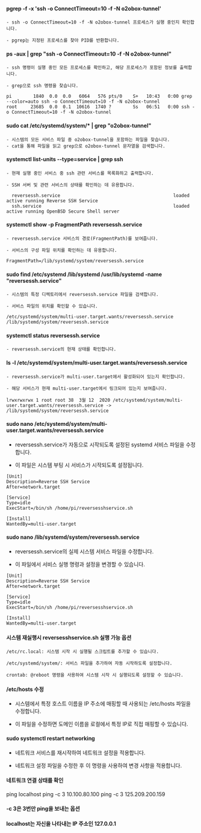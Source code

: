 #### pgrep -f -x 'ssh -o ConnectTimeout=10 -f -N o2obox-tunnel'
```
- ssh -o ConnectTimeout=10 -f -N o2obox-tunnel 프로세스가 실행 중인지 확인합니다.

- pgrep는 지정된 프로세스를 찾아 PID를 반환합니다.
```

#### ps -aux | grep "ssh -o ConnectTimeout=10 -f -N o2obox-tunnel"
```
- ssh 명령이 실행 중인 모든 프로세스를 확인하고, 해당 프로세스가 포함된 정보를 출력합니다.

- grep으로 ssh 명령을 찾습니다.

pi        1840  0.0  0.0   6064   576 pts/0    S+   10:43   0:00 grep --color=auto ssh -o ConnectTimeout=10 -f -N o2obox-tunnel
root     23685  0.0  0.1  10616  1740 ?        Ss   06:51   0:00 ssh -o ConnectTimeout=10 -f -N o2obox-tunnel
```

#### sudo cat /etc/systemd/system/* | grep "o2obox-tunnel"
```
- 시스템의 모든 서비스 파일 중 o2obox-tunnel을 포함하는 파일을 찾습니다.
- cat을 통해 파일을 읽고 grep으로 o2obox-tunnel 문자열을 검색합니다.
```

#### systemctl list-units --type=service | grep ssh
```
- 현재 실행 중인 서비스 중 ssh 관련 서비스를 목록화하고 출력합니다.

- SSH 서버 및 관련 서비스의 상태를 확인하는 데 유용합니다.

  reversessh.service                                          loaded active running Reverse SSH Service                                               
  ssh.service                                                 loaded active running OpenBSD Secure Shell server  
```

#### systemctl show -p FragmentPath reversessh.service
```
- reversessh.service 서비스의 경로(FragmentPath)를 보여줍니다.

- 서비스의 구성 파일 위치를 확인하는 데 유용합니다.

FragmentPath=/lib/systemd/system/reversessh.service
```


#### sudo find /etc/systemd /lib/systemd /usr/lib/systemd -name "reversessh.service"
```
- 시스템의 특정 디렉토리에서 reversessh.service 파일을 검색합니다.

- 서비스 파일의 위치를 확인할 수 있습니다.

/etc/systemd/system/multi-user.target.wants/reversessh.service
/lib/systemd/system/reversessh.service
```

#### systemctl status reversessh.service
```
- reversessh.service의 현재 상태를 확인합니다.
```

#### ls -l /etc/systemd/system/multi-user.target.wants/reversessh.service
```
- reversessh.service가 multi-user.target에서 활성화되어 있는지 확인합니다.

- 해당 서비스가 현재 multi-user.target에서 링크되어 있는지 보여줍니다.

lrwxrwxrwx 1 root root 38  3월 12  2020 /etc/systemd/system/multi-user.target.wants/reversessh.service -> /lib/systemd/system/reversessh.service
```

#### sudo nano /etc/systemd/system/multi-user.target.wants/reversessh.service

- reversessh.service가 자동으로 시작되도록 설정된 systemd 서비스 파일을 수정합니다.

- 이 파일은 시스템 부팅 시 서비스가 시작되도록 설정됩니다.


```
[Unit]
Description=Reverse SSH Service
After=network.target

[Service]
Type=idle
ExecStart=/bin/sh /home/pi/reversesshservice.sh

[Install]
WantedBy=multi-user.target
```


#### sudo nano /lib/systemd/system/reversessh.service

- reversessh.service의 실제 시스템 서비스 파일을 수정합니다.

- 이 파일에서 서비스 실행 명령과 설정을 변경할 수 있습니다.

```
[Unit]
Description=Reverse SSH Service
After=network.target

[Service]
Type=idle
ExecStart=/bin/sh /home/pi/reversesshservice.sh

[Install]
WantedBy=multi-user.target
```


#### 시스템 재실행시 reversesshservice.sh 실행 가능 옵션

```
/etc/rc.local: 시스템 시작 시 실행될 스크립트를 추가할 수 있습니다.

/etc/systemd/system/: 서비스 파일을 추가하여 자동 시작하도록 설정합니다.

crontab: @reboot 명령을 사용하여 시스템 시작 시 실행되도록 설정할 수 있습니다.
```


#### /etc/hosts 수정

- 시스템에서 특정 호스트 이름을 IP 주소에 매핑할 때 사용되는 /etc/hosts 파일을 수정합니다.

- 이 파일을 수정하면 도메인 이름을 로컬에서 특정 IP로 직접 매핑할 수 있습니다.


#### sudo systemctl restart networking

- 네트워크 서비스를 재시작하여 네트워크 설정을 적용합니다.

- 네트워크 설정 파일을 수정한 후 이 명령을 사용하여 변경 사항을 적용합니다.

#### 네트워크 연결 상태를 확인

ping localhost
ping -c 3 10.100.80.100
ping -c 3 125.209.200.159

#### -c 3은 3번만 ping을 보내는 옵션
#### localhost는 자신을 나타내는 IP 주소인 127.0.0.1




